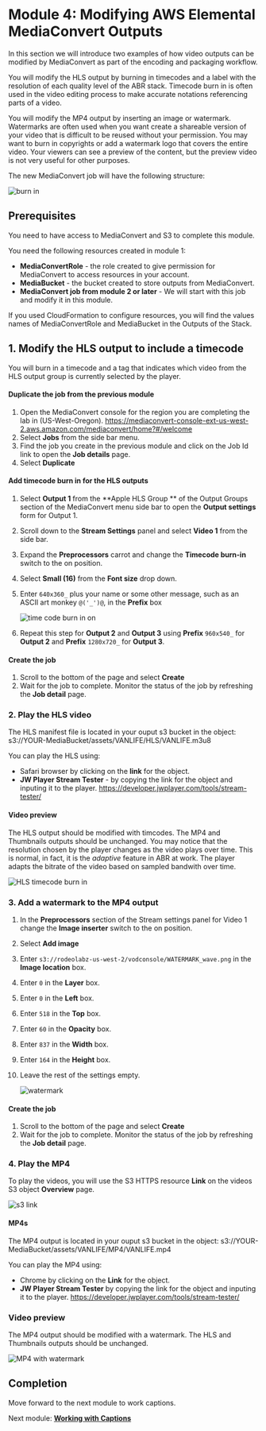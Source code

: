 # Module 4: Modifying AWS Elemental MediaConvert Outputs

In this section we will introduce two examples of how video outputs can be modified by MediaConvert as part of the encoding and packaging workflow.

You will modify the HLS output by burning in timecodes and a label with the resolution of each quality level of the ABR stack.  Timecode burn in is often used in the video editing process to make accurate notations referencing parts of a video.

You will modify the MP4 output by inserting an image or watermark. Watermarks are often used when you want create a shareable version of your video that is difficult to be reused without your permission.  You may want to burn in copyrights or add a watermark logo that covers the entire video.  Your viewers can see a preview of the content, but the preview video is not very useful for other purposes.

The new MediaConvert job will have the following structure:

![burn in](../images/mediaconvert-job-burnin.png)

 
## Prerequisites

You need to have access to MediaConvert and S3 to complete this module. 

You need the following resources created in module 1:
* **MediaConvertRole** - the role created to give permission for MediaConvert to access resources in your account.
* **MediaBucket** - the bucket created to store outputs from MediaConvert.
* **MediaConvert job from module 2 or later** - We will start with this job and modify it in this module.  

If you used CloudFormation to configure resources, you will find the values names of MediaConvertRole and MediaBucket in the Outputs of the Stack.

## 1. Modify the HLS output to include a timecode 

You will burn in a timecode and a tag that indicates which video from the HLS output group is currently selected by the player.  

#### Duplicate the job from the previous module

1. Open the MediaConvert console for the region you are completing the lab in (US-West-Oregon). https://mediaconvert-console-ext-us-west-2.aws.amazon.com/mediaconvert/home?#/welcome
1. Select **Jobs** from the side bar menu. 
1. Find the job you create in the previous module and click on the Job Id link to open the **Job details** page.
1. Select **Duplicate**

#### Add timecode burn in for the HLS outputs

1. Select **Output 1** from the **Apple HLS Group ** of the Output Groups section of the MediaConvert menu side bar to open the **Output settings** form for Output 1.

1. Scroll down to the **Stream Settings** panel and select **Video 1** from the side bar.
1. Expand the **Preprocessors** carrot and change the **Timecode burn-in** switch to the on position.
1. Select **Small (16)** from the **Font size** drop down.
1. Enter `640x360_` plus your name or some other message, such as an ASCII art monkey `@('_')@`, in the **Prefix** box

    ![time code burn in on](../images/mediaconvert-timecode-burn-in.png)
  
1. Repeat this step for **Output 2** and **Output 3** using **Prefix** `960x540_` for **Output 2** and **Prefix** `1280x720_` for **Output 3**.

#### Create the job

1. Scroll to the bottom of the page and select **Create**
1. Wait for the job to complete.  Monitor the status of the job by refreshing the **Job detail** page.  

### 2. Play the HLS video

The HLS manifest file is located in your ouput s3 bucket in the object: s3://YOUR-MediaBucket/assets/VANLIFE/HLS/VANLIFE.m3u8

You can play the HLS using:
* Safari browser by clicking on the **link** for the object.
* **JW Player Stream Tester** - by copying the link for the object and inputing it to the player.  https://developer.jwplayer.com/tools/stream-tester/ 

#### Video preview

The HLS output should be modified with timcodes.  The MP4 and Thumbnails outputs should be unchanged.  You may notice that the resolution chosen by the player changes as the video plays over time.  This is normal, in fact, it is the _adaptive_ feature in ABR at work.  The player adapts the bitrate of the video based on sampled bandwith over time.

![HLS timecode burn in](../images/module-4-hls-timecode.png)


### 3. Add a watermark to the MP4 output

1. In the **Preprocessors** section of the Stream settings panel for Video 1 change the **Image inserter** switch to the on position.
1. Select **Add image**
1. Enter `s3://rodeolabz-us-west-2/vodconsole/WATERMARK_wave.png` in the **Image location** box.
1. Enter `0` in the **Layer** box.
1. Enter `0` in the **Left** box.
1. Enter `518` in the **Top** box.
1. Enter `60` in the **Opacity** box.
1. Enter `837` in the **Width** box.
1. Enter `164` in the **Height** box.
1. Leave the rest of the settings empty.

    ![watermark](../images/mediaconvert-watermark.png)

#### Create the job

1. Scroll to the bottom of the page and select **Create**
1. Wait for the job to complete.  Monitor the status of the job by refreshing the **Job detail** page.  

### 4. Play the MP4

To play the videos, you will use the S3 HTTPS resource **Link** on the videos S3 object **Overview** page.

![s3 link](../images/module-2-s3-link.png)


#### MP4s

The MP4 output is located in your ouput s3 bucket in the object: s3://YOUR-MediaBucket/assets/VANLIFE/MP4/VANLIFE.mp4

You can play the MP4 using:
* Chrome by clicking on the **Link** for the object.
* **JW Player Stream Tester** by copying the link for the object and inputing it to the player. https://developer.jwplayer.com/tools/stream-tester/ 

### Video preview

The MP4 output should be modified with a watermark.  The HLS and Thumbnails outputs should be unchanged.

![MP4 with watermark](../images/module-4-mp4-watermark.png)

## Completion

Move forward to the next module to work captions.

Next module: [**Working with Captions**](../5-Captions/README.md) 






